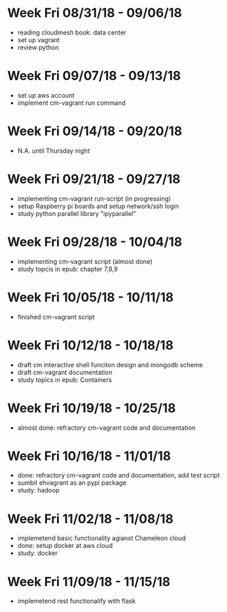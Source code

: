# Week Fri 08/31/18 - 09/06/18
 - reading cloudmesh book: data center
 - set up vagrant 
 - review python
# Week Fri 09/07/18 - 09/13/18
 - set up aws account
 - implement cm-vagrant run command
# Week Fri 09/14/18 - 09/20/18
 - N.A. until Thursday night
# Week Fri 09/21/18 - 09/27/18
 - implementing cm-vagrant run-script (in progressing)
 - setup Raspberry pi boards and setup network/ssh login
 - study python parallel library "ipyparallel"
# Week Fri 09/28/18 - 10/04/18
 - implementing cm-vagrant script (almost done)
 - study topcis in epub: chapter 7,8,9
# Week Fri 10/05/18 - 10/11/18
 - finished cm-vagrant script
# Week Fri 10/12/18 - 10/18/18
 - draft cm interactive shell funciton design and mongodb scheme 
 - draft cm-vagrant documentation
 - study topics in epub: Containers  
# Week Fri 10/19/18 - 10/25/18
 - almost done: refractory cm-vagrant code and documentation
# Week Fri 10/16/18 - 11/01/18
 - done: refractory cm-vagrant code and documentation, add test script
 - sumbit ehvagrant as an pypi package
 - study: hadoop
# Week Fri 11/02/18 - 11/08/18
 - implemetend basic functionality agianst Chameleon cloud
 - done: setup docker at aws cloud
 - study: docker
# Week Fri 11/09/18 - 11/15/18
 - implemetend rest functionalify with flask 
 